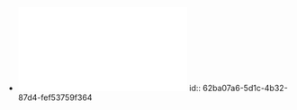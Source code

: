 - ![Inquirer MSA 20220627.pdf](../assets/Inquirer_MSA_20220627_1656358834415_0.pdf)
  id:: 62ba07a6-5d1c-4b32-87d4-fef53759f364